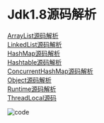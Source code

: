 # Jdk1.8源码解析<br/>
<a href="https://blog.csdn.net/qq_27276045/article/details/88892219">ArrayList源码解析</a><br/>
<a href="https://blog.csdn.net/qq_27276045/article/details/88894953">LinkedList源码解析</a><br/>
<a href="https://blog.csdn.net/qq_27276045/article/details/88897025">HashMap源码解析</a><br/>
<a href="https://blog.csdn.net/qq_27276045/article/details/88892615">Hashtable源码解析</a><br/>
<a href="https://blog.csdn.net/qq_27276045/article/details/88896617">ConcurrentHashMap源码解析</a><br/>
<a href="https://blog.csdn.net/qq_27276045/article/details/88894885">Object源码解析</a><br/>
<a href="https://blog.csdn.net/qq_27276045/article/details/88891315">Runtime源码解析</a><br/>
<a href="https://github.com/wupeixuan/JDKSourceCode1.8/blob/master/src/java/lang/ThreadLocal.java">ThreadLocal源码</a><br/>

![code](https://github.com/wupeixuan/JDKSourceCode1.8/blob/master/doc/code.png)

